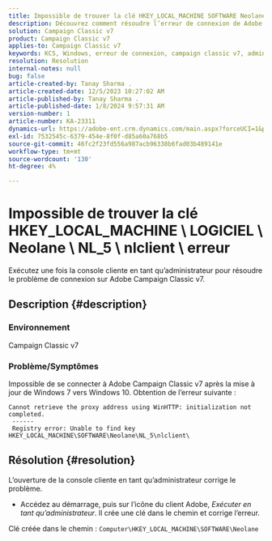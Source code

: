 ```yaml
---
title: Impossible de trouver la clé HKEY_LOCAL_MACHINE SOFTWARE Neolane NL_5 nlclient error
description: Découvrez comment résoudre l’erreur de connexion de Adobe Campaign Classic v7 après la mise à jour de Windows 7 vers Windows 10.
solution: Campaign Classic v7
product: Campaign Classic v7
applies-to: Campaign Classic v7
keywords: KCS, Windows, erreur de connexion, campaign classic v7, admin
resolution: Resolution
internal-notes: null
bug: false
article-created-by: Tanay Sharma .
article-created-date: 12/5/2023 10:27:02 AM
article-published-by: Tanay Sharma .
article-published-date: 1/8/2024 9:57:31 AM
version-number: 1
article-number: KA-23311
dynamics-url: https://adobe-ent.crm.dynamics.com/main.aspx?forceUCI=1&pagetype=entityrecord&etn=knowledgearticle&id=81bdbcce-5893-ee11-be37-6045bd006b25
exl-id: 7532545c-6379-454e-8f0f-d85a60a768b5
source-git-commit: 46fc2f23fd556a987acb96338b6fad03b489141e
workflow-type: tm+mt
source-wordcount: '130'
ht-degree: 4%

---
```


# Impossible de trouver la clé HKEY_LOCAL_MACHINE \ LOGICIEL \ Neolane \ NL_5 \ nlclient \ erreur


Exécutez une fois la console cliente en tant qu’administrateur pour résoudre le problème de connexion sur Adobe Campaign Classic v7.

## Description {#description}


### Environnement

Campaign Classic v7



### Problème/Symptômes

Impossible de se connecter à Adobe Campaign Classic v7 après la mise à jour de Windows 7 vers Windows 10. Obtention de l’erreur suivante :


```
Cannot retrieve the proxy address using WinHTTP: initialization not completed.
 ------
 Registry error: Unable to find key HKEY_LOCAL_MACHINE\SOFTWARE\Neolane\NL_5\nlclient\
```



## Résolution {#resolution}


L’ouverture de la console cliente en tant qu’administrateur corrige le problème.

- Accédez au démarrage, puis sur l’icône du client Adobe, *Exécuter en tant qu’administrateur*. Il crée une clé dans le chemin et corrige l’erreur.


Clé créée dans le chemin : `Computer\HKEY_LOCAL_MACHINE\SOFTWARE\Neolane`
